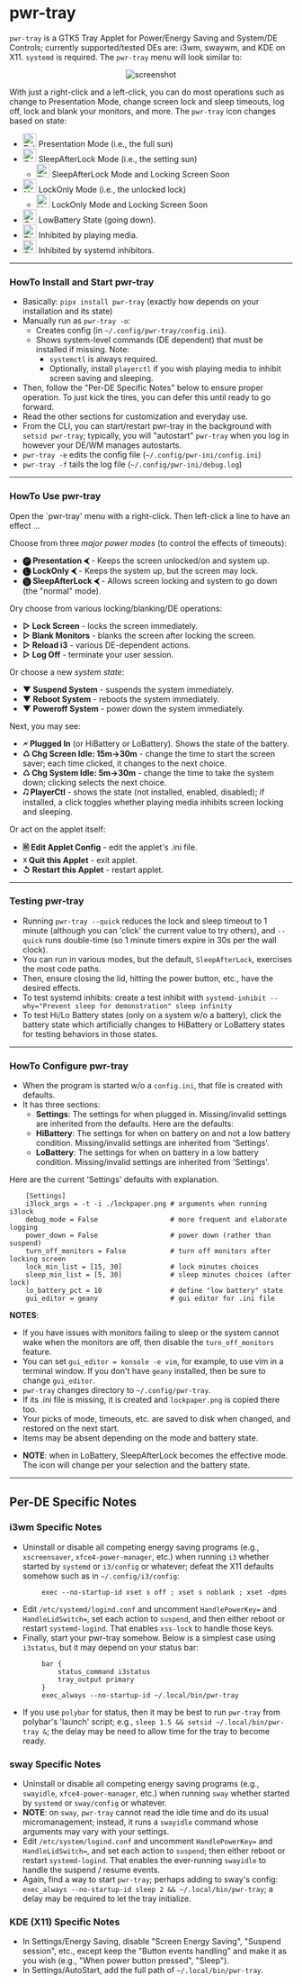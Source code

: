 # pwr-tray

`pwr-tray` is a GTK5 Tray Applet for Power/Energy Saving and System/DE Controls; currently supported/tested DEs are: i3wm, swaywm, and KDE on X11. `systemd` is required. The `pwr-tray` menu will look similar to:

<p align="center">
  <img src="https://github.com/joedefen/pwr-tray/blob/main/images/pwr-tray-screenshot.png?raw=true" alt="screenshot">
</p>


With just a right-click and a left-click, you can do most operations such as change to Presentation Mode, change screen lock and sleep timeouts, log off, lock and blank your monitors, and more. The `pwr-tray` icon changes based on state:

* <img src="https://github.com/joedefen/pwr-tray/blob/main/src/pwr_tray/resources/FullSun-v03.svg?raw=true" alt="FullSun" width="24" height="24"> Presentation Mode (i.e., the full sun)
* <img src="https://github.com/joedefen/pwr-tray/blob/main/src/pwr_tray/resources/SettingSun-v03.svg?raw=true" alt="SettingSun" width="24" height="24"> SleepAfterLock Mode (i.e., the setting sun)
    * <img src="https://github.com/joedefen/pwr-tray/blob/main/src/pwr_tray/resources/RisingMoon-v03.svg?raw=true" alt="RisingMoon" width="24" height="24"> SleepAfterLock Mode and Locking Screen Soon
* <img src="https://github.com/joedefen/pwr-tray/blob/main/src/pwr_tray/resources/Unlocked-v03.svg?raw=true" alt="Unlocked" width="24" height="24"> LockOnly Mode  (i.e., the unlocked lock)
    * <img src="https://github.com/joedefen/pwr-tray/blob/main/src/pwr_tray/resources/UnlockedMoon-v03.svg?raw=true" alt="UnlockedMoon" width="24" height="24"> LockOnly Mode and Locking Screen Soon
* <img src="https://github.com/joedefen/pwr-tray/blob/main/src/pwr_tray/resources/GoingDown-v03.svg?raw=true" alt="GoingDown" width="24" height="24"> LowBattery State (going down).
* <img src="https://github.com/joedefen/pwr-tray/blob/main/src/pwr_tray/resources/PlayingNow-v03.svg?raw=true" alt="PlayingNow" width="24" height="24"> Inhibited by playing media.
* <img src="https://github.com/joedefen/pwr-tray/blob/main/src/pwr_tray/resources/StopSign-v03.svg?raw=true" alt="StopSign" width="24" height="24"> Inhibited by systemd inhibitors.

---

### HowTo Install and Start pwr-tray
* Basically: `pipx install pwr-tray` (exactly how depends on your installation and its state)
* Manually run as `pwr-tray -o`:
    * Creates config (in `~/.config/pwr-tray/config.ini`).
    * Shows system-level commands (DE dependent) that must be installed if missing. Note:
      * `systemctl` is always required.
      * Optionally, install `playerctl` if you wish playing media to inhibit screen saving and sleeping.
* Then, follow the "Per-DE Specific Notes" below to ensure proper operation. To just kick the tires, you can defer this until ready to go forward.
* Read the other sections for customization and everyday use.
* From the CLI, you can start/restart pwr-tray in the background with `setsid pwr-tray`; typically, you will "autostart" `pwr-tray` when you log in however your DE/WM manages autostarts.
* `pwr-tray -e` edits the config file (`~/.config/pwr-ini/config.ini`)
* `pwr-tray -f` tails the log file (`~/.config/pwr-ini/debug.log`)

---

### HowTo Use pwr-tray
Open the `pwr-tray' menu with a right-click. Then left-click a line to have an effect ...

Choose from three *major power modes* (to control the effects of timeouts):
- **🅟 Presentation ⮜** -  Keeps the screen unlocked/on and system up.
- **🅛 LockOnly ⮜** - Keeps the system up, but the screen may lock.
- **🅢 SleepAfterLock ⮜** - Allows screen locking and system to go down (the "normal" mode).

Ory choose from various locking/blanking/DE operations:
- **▷ Lock Screen** - locks the screen immediately.
- **▷ Blank Monitors** - blanks the screen after locking the screen.
- **▷ Reload i3** - various DE-dependent actions.
- **▷ Log Off** - terminate your user session.

Or choose a new *system state*:
- **▼ Suspend System** - suspends the system immediately.
- **▼ Reboot System** - reboots the system immediately.
- **▼ Poweroff System** - power down the system immediately.

Next, you may see:
- **🗲 Plugged In** (or HiBattery or LoBattery). Shows the state of the battery.
- **♺ Chg Screen Idle: 15m->30m** - change the time to start the screen saver; each time clicked, it changes to the next choice.
- **♺ Chg System Idle: 5m->30m** - change the time to take the system down; clicking selects the next choice.
- **🎝 PlayerCtl** - shows the state (not installed, enabled, disabled); if installed, a click toggles whether playing media inhibits screen locking and sleeping.

Or act on the applet itself:
- **🖹  Edit Applet Config** - edit the applet's .ini file.
- **☓ Quit this Applet** -  exit applet.
- **↺ Restart this Applet** - restart applet.


---

### Testing pwr-tray
- Running `pwr-tray --quick` reduces the lock and sleep timeout to 1 minute (although you can 'click' the current value to try others), and `--quick` runs double-time (so 1 minute timers expire in 30s per the wall clock).
- You can run in various modes, but the default, `SleepAfterLock`, exercises the most code paths.
- Then, ensure closing the lid, hitting the power button, etc., have the desired effects.
- To test systemd inhibits: create a test inhibit with `systemd-inhibit --why="Prevent sleep for demonstration" sleep infinity`
- To test Hi/Lo Battery states (only on a system w/o a battery), click the battery state which artificially changes to HiBattery or LoBattery states for testing behaviors in those states.

---

### HowTo Configure pwr-tray
- When the program is started w/o a `config.ini`, that file is created with defaults.
- It has three sections:
    * **Settings**: The settings for when plugged in.  Missing/invalid settings are inherited from the defaults. Here are the defaults:
    * **HiBattery**: The settings for when on battery on and not a low battery condition.  Missing/invalid settings are inherited from 'Settings'.
    * **LoBattery**: The settings for when on battery in a low battery condition.  Missing/invalid settings are inherited from 'Settings'.

Here are the current 'Settings' defaults with explanation.
```
    [Settings]
    i3lock_args = -t -i ./lockpaper.png # arguments when running i3lock
    debug_mode = False                  # more frequent and elaborate logging
    power_down = False                  # power down (rather than suspend)
    turn_off_monitors = False           # turn off monitors after locking screen
    lock_min_list = [15, 30]            # lock minutes choices
    sleep_min_list = [5, 30]            # sleep minutes choices (after lock)
    lo_battery_pct = 10                 # define "low battery" state
    gui_editor = geany                  # gui editor for .ini file
```
**NOTES**:
* If you have issues with monitors failing to sleep or the system cannot wake when the monitors are off, then disable the `turn_off_monitors` feature.
* You can set `gui_editor = konsole -e vim`, for example, to use vim in a terminal window.  If you don't have `geany` installed, then be sure to change `gui_editor`.
* `pwr-tray` changes directory to `~/.config/pwr-tray`.
* If its .ini file is missing, it is created and `lockpaper.png` is copied there too.
* Your picks of mode, timeouts, etc. are saved to disk when changed, and restored on the next start.
* Items may be absent depending on the mode and battery state.
- **NOTE**: when in LoBattery, SleepAfterLock becomes the effective mode. The icon will change per your selection and the battery state.

---

## Per-DE Specific Notes

### i3wm Specific Notes
* Uninstall or disable all competing energy saving programs (e.g., `xscreensaver`, `xfce4-power-manager`, etc.) when running `i3` whether started by `systemd` or `i3/config` or whatever; defeat the X11 defaults somehow such as in `~/.config/i3/config`:
```
        exec --no-startup-id xset s off ; xset s noblank ; xset -dpms
```
* Edit `/etc/systemd/logind.conf` and uncomment `HandlePowerKey=` and `HandleLidSwitch=`, set each action to `suspend`, and then either reboot or restart `systemd-logind`.  That enables `xss-lock` to handle those keys.
* Finally, start your pwr-tray somehow. Below is a simplest case using `i3status`, but it may depend on your status bar:
```
        bar { 
            status_command i3status
            tray_output primary
        }
        exec_always --no-startup-id ~/.local/bin/pwr-tray
```
* If you use `polybar` for status, then it may be best to run `pwr-tray` from polybar's 'launch' script; e.g., `sleep 1.5 && setsid ~/.local/bin/pwr-tray &`;  the delay may be need to allow time for the tray to become ready.

### sway Specific Notes
* Uninstall or disable all competing energy saving programs (e.g., `swayidle`, `xfce4-power-manager`, etc.) when running `sway` whether started by `systemd` or `sway/config` or whatever.
* **NOTE**: on `sway`, `pwr-tray` cannot read the idle time and do its usual micromanagement; instead, it runs a `swayidle` command whose arguments may vary with your settings.
* Edit `/etc/system/logind.conf` and uncomment `HandlePowerKey=` and `HandleLidSwitch=`, and set each action to `suspend`; then either reboot or restart `systemd-logind`.  That enables the ever-running `swayidle` to handle the suspend / resume events.
* Again, find a way to start `pwr-tray`; perhaps adding to sway's config: `exec_always --no-startup-id sleep 2 && ~/.local/bin/pwr-tray`; a delay may be required to let the tray initialize.

### KDE (X11) Specific Notes
* In Settings/Energy Saving, disable "Screen Energy Saving", "Suspend session", etc., except keep the "Button events handling" and make it as you wish (e.g., "When power button pressed", "Sleep").
* In Settings/AutoStart, add the full path of `~/.local/bin/pwr-tray`.

